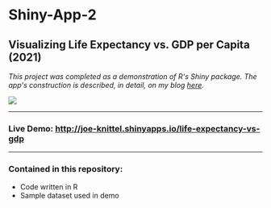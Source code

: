 # Shiny-App-2

## Visualizing Life Expectancy vs. GDP per Capita (2021)

<i>This project was completed as a demonstration of R's Shiny package. The app's construction is described, in detail, on my blog <a href = "https://blog.joeknittel.com/2021/02/24/Creating-an-App-With-R-Shiny.html">here</a>.</i>

<img src = "https://raw.githubusercontent.com/JoeKnittel/Shiny-App-2/main/Images/app_demo.gif">

<hr>

### Live Demo: <a href = "http://joe-knittel.shinyapps.io/life-expectancy-vs-gdp" target = "_blank">http://joe-knittel.shinyapps.io/life-expectancy-vs-gdp</a>

<hr>

### Contained in this repository:

- Code written in R
- Sample dataset used in demo


